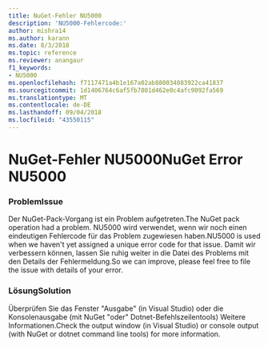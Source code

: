 ```yaml
---
title: NuGet-Fehler NU5000
description: 'NU5000-Fehlercode:'
author: mishra14
ms.author: karann
ms.date: 8/3/2018
ms.topic: reference
ms.reviewer: anangaur
f1_keywords:
- NU5000
ms.openlocfilehash: f7117471a4b1e167a02ab880034083922ca41837
ms.sourcegitcommit: 1d1406764c6af5fb7801d462e0c4afc9092fa569
ms.translationtype: MT
ms.contentlocale: de-DE
ms.lasthandoff: 09/04/2018
ms.locfileid: "43550115"
---
```

# <a name="nuget-error-nu5000"></a><span data-ttu-id="ea77c-103">NuGet-Fehler NU5000</span><span class="sxs-lookup"><span data-stu-id="ea77c-103">NuGet Error NU5000</span></span>

### <a name="issue"></a><span data-ttu-id="ea77c-104">Problem</span><span class="sxs-lookup"><span data-stu-id="ea77c-104">Issue</span></span>

<span data-ttu-id="ea77c-105">Der NuGet-Pack-Vorgang ist ein Problem aufgetreten.</span><span class="sxs-lookup"><span data-stu-id="ea77c-105">The NuGet pack operation had a problem.</span></span> <span data-ttu-id="ea77c-106">NU5000 wird verwendet, wenn wir noch einen eindeutigen Fehlercode für das Problem zugewiesen haben.</span><span class="sxs-lookup"><span data-stu-id="ea77c-106">NU5000 is used when we haven't yet assigned a unique error code for that issue.</span></span> <span data-ttu-id="ea77c-107">Damit wir verbessern können, lassen Sie ruhig weiter in die Datei des Problems mit den Details der Fehlermeldung.</span><span class="sxs-lookup"><span data-stu-id="ea77c-107">So we can improve, please feel free to file the issue with details of your error.</span></span>


### <a name="solution"></a><span data-ttu-id="ea77c-108">Lösung</span><span class="sxs-lookup"><span data-stu-id="ea77c-108">Solution</span></span>

<span data-ttu-id="ea77c-109">Überprüfen Sie das Fenster "Ausgabe" (in Visual Studio) oder die Konsolenausgabe (mit NuGet "oder" Dotnet-Befehlszeilentools) Weitere Informationen.</span><span class="sxs-lookup"><span data-stu-id="ea77c-109">Check the output window (in Visual Studio) or console output (with NuGet or dotnet command line tools) for more information.</span></span>


